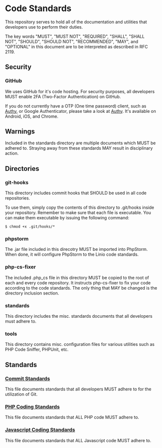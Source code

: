 # Code Standards
This repository serves to hold all of the documentation and utilities that developers use to perform their duties.

The key words "MUST", "MUST NOT", "REQUIRED", "SHALL", "SHALL NOT", "SHOULD", "SHOULD NOT", "RECOMMENDED", "MAY", and "OPTIONAL" in this document are to be interpreted as described in RFC 2119.

## Security
### GitHub
We uses GitHub for it's code hosting. For security purposes, all developers MUST enable 2FA (Two-Factor Authentication) on GitHub.

If you do not currently have a OTP (One time password) client, such as [Authy](https://www.authy.com), or Google Authenticator, please take a look at [Authy](https://www.authy.com). It's available on Android, iOS, and Chrome.

## Warnings
Included in the standards directory are multiple documents which MUST be adhered to. Straying away from these standards MAY result in disciplinary action.

## Directories
### git-hooks
This directory includes commit hooks that SHOULD be used in all code repositories. 

To use them, simply copy the contents of this directory to .git/hooks inside your repository. Remember to make sure that each file is executable. You can make them executable by issuing the 
following command:

```
$ chmod +x .git/hooks/*
```

### phpstorm
The .jar file included in this direcotry MUST be imported into PhpStorm. When done, it will configure PhpStorm to the Linio code standards.

### php-cs-fixer
The included .php_cs file in this directory MUST be copied to the root of each and every code repository. It instructs php-cs-fixer to fix your code according to the code standards. The only 
thing that MAY be changed is the directory inclusion section.

### standards
This directory includes the misc. standards documents that all developers must adhere to.

### tools
This directory contains misc. configuration files for various utilities such as PHP Code Sniffer, PHPUnit, etc.

## Standards

### [Commit Standards](standards/commit-standard.md)
This file documents standards that all developers MUST adhere to for the utilization of Git.

### [PHP Coding Standards](standards/php-coding-standard.md)
This file documents standards that ALL PHP code MUST adhere to.

### [Javascript Coding Standards](https://github.com/airbnb/javascript)
This file documents standards that ALL Javascript code MUST adhere to.
